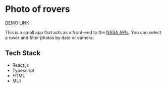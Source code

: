 # Photo of rovers

[DEMO LINK](https://anastasiia-svintsova.github.io/mars_photos/)

This is a small app that acts as a front-end to the [NASA APIs](https://api.nasa.gov/).
You can select a rover and filter photos by date or camera.

## Tech Stack

* React.js
* Typescript
* HTML
* MUI
